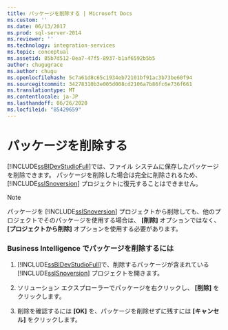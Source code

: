 ```yaml
---
title: パッケージを削除する | Microsoft Docs
ms.custom: ''
ms.date: 06/13/2017
ms.prod: sql-server-2014
ms.reviewer: ''
ms.technology: integration-services
ms.topic: conceptual
ms.assetid: 85b7d512-0ea7-47f5-8937-b1af6592b5b5
author: chugugrace
ms.author: chugu
ms.openlocfilehash: 5c7a61d8c65c1934eb72101bf91ac3b73be60f94
ms.sourcegitcommit: 34278310b3e005d008cd2106a7b86fc6e736f661
ms.translationtype: MT
ms.contentlocale: ja-JP
ms.lasthandoff: 06/26/2020
ms.locfileid: "85429659"
---
```

# <a name="delete-packages"></a>パッケージを削除する
  [!INCLUDE[ssBIDevStudioFull](../includes/ssbidevstudiofull-md.md)]では、ファイル システムに保存したパッケージを削除できます。 パッケージを削除した場合は完全に削除されるため、 [!INCLUDE[ssISnoversion](../includes/ssisnoversion-md.md)] プロジェクトに復元することはできません。  
  
> [!NOTE]  
>  パッケージを [!INCLUDE[ssISnoversion](../includes/ssisnoversion-md.md)] プロジェクトから削除しても、他のプロジェクトでそのパッケージを使用する場合は、 **[削除]** オプションではなく、 **[プロジェクトから削除]** オプションを使用する必要があります。  
  
### <a name="to-delete-a-package-in-business-intelligence"></a>Business Intelligence でパッケージを削除するには  
  
1.  [!INCLUDE[ssBIDevStudioFull](../includes/ssbidevstudiofull-md.md)]で、削除するパッケージが含まれている [!INCLUDE[ssISnoversion](../includes/ssisnoversion-md.md)] プロジェクトを開きます。  
  
2.  ソリューション エクスプローラーでパッケージを右クリックし、 **[削除]** をクリックします。  
  
3.  削除を確認するには **[OK]** を、パッケージを削除せずに残すには **[キャンセル]** をクリックします。  
  
  
